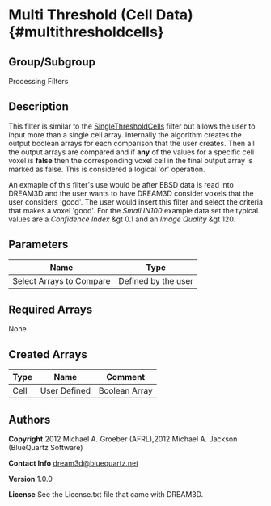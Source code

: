 Multi Threshold (Cell Data) {#multithresholdcells}
======

## Group/Subgroup ##
Processing Filters

## Description ##
This filter is similar to the <a href="SingleThresholdCells.html">SingleThresholdCells</a> filter but allows the user
 to input more than a single cell array. Internally the algorithm creates the output boolean arrays for each comparison
 that the user creates. Then all the output arrays are compared and if __any__ of the values for a specific cell voxel
 is __false__ then the corresponding voxel cell in the final output array is marked as false. This is considered a
 logical 'or' operation.

  An exmaple of this filter's use would be after EBSD data is read into DREAM3D and the user wants to have DREAM3D consider
 voxels that the user considers 'good'. The user would insert this filter and select the criteria that makes a voxel 'good'.
 For the _Small IN100_ example data set the typical values are a _Confidence Index_ &gt 0.1 and an _Image Quality_
 &gt 120.


## Parameters ## 

| Name | Type |
|------|------|
| Select Arrays to Compare | Defined by the user |

## Required Arrays ##
None



## Created Arrays ##

| Type | Name | Comment |
|------|------|---------|
| Cell | User Defined | Boolean Array |


## Authors ##

**Copyright** 2012 Michael A. Groeber (AFRL),2012 Michael A. Jackson (BlueQuartz Software)

**Contact Info** dream3d@bluequartz.net

**Version** 1.0.0

**License**  See the License.txt file that came with DREAM3D.




